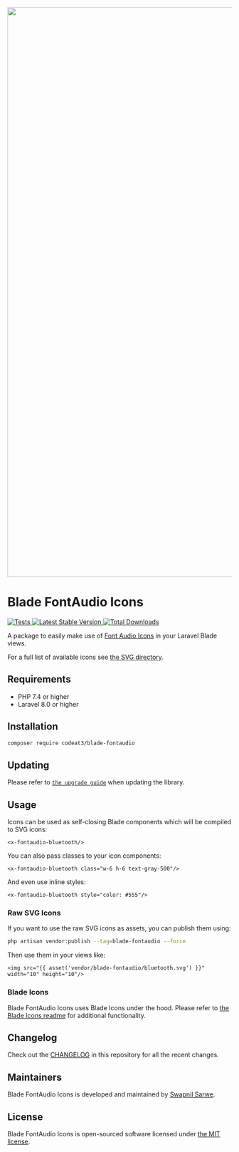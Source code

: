 <p align="center">
    <img src="https://banners.beyondco.de/Blade%20FontAudio%20Icons.png?theme=light&packageManager=composer+require&packageName=codeat3%2Fblade-fontaudio&pattern=architect&style=style_1&description=A+package+to+use+FontAudio+Icons+in+your+Laravel+Blade+views&md=1&showWatermark=1&fontSize=100px&images=https%3A%2F%2Flaravel.com%2Fimg%2Flogomark.min.svg" width="1280" title="Social Card Blade FontAudio Icons">
</p>

# Blade FontAudio Icons

<a href="https://github.com/codeat3/blade-fontaudio/actions?query=workflow%3ATests">
    <img src="https://github.com/codeat3/blade-fontaudio/workflows/Tests/badge.svg" alt="Tests">
</a>
<a href="https://packagist.org/packages/codeat3/blade-fontaudio">
    <img src="https://img.shields.io/packagist/v/codeat3/blade-fontaudio" alt="Latest Stable Version">
</a>
<a href="https://packagist.org/packages/codeat3/blade-fontaudio">
    <img src="https://img.shields.io/packagist/dt/codeat3/blade-fontaudio" alt="Total Downloads">
</a>

A package to easily make use of [Font Audio Icons](https://github.com/fefanto/fontaudio) in your Laravel Blade views.

For a full list of available icons see [the SVG directory](resources/svg).

## Requirements

- PHP 7.4 or higher
- Laravel 8.0 or higher

## Installation

```bash
composer require codeat3/blade-fontaudio
```

## Updating

Please refer to [`the upgrade guide`](UPGRADE.md) when updating the library.

## Usage

Icons can be used as self-closing Blade components which will be compiled to SVG icons:

```blade
<x-fontaudio-bluetooth/>
```

You can also pass classes to your icon components:

```blade
<x-fontaudio-bluetooth class="w-6 h-6 text-gray-500"/>
```

And even use inline styles:

```blade
<x-fontaudio-bluetooth style="color: #555"/>
```

### Raw SVG Icons

If you want to use the raw SVG icons as assets, you can publish them using:

```bash
php artisan vendor:publish --tag=blade-fontaudio --force
```

Then use them in your views like:

```blade
<img src="{{ asset('vendor/blade-fontaudio/bluetooth.svg') }}" width="10" height="10"/>
```

### Blade Icons

Blade FontAudio Icons uses Blade Icons under the hood. Please refer to [the Blade Icons readme](https://github.com/blade-ui-kit/blade-icons) for additional functionality.

## Changelog

Check out the [CHANGELOG](CHANGELOG.md) in this repository for all the recent changes.

## Maintainers

Blade FontAudio Icons is developed and maintained by [Swapnil Sarwe](https://swapnilsarwe.com).

## License

Blade FontAudio Icons is open-sourced software licensed under [the MIT license](LICENSE.md).
